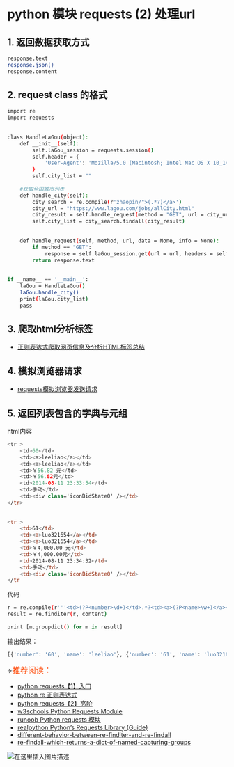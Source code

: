#  python 模块 requests (2) 处理url

##  1. 返回数据获取方式

```bash
response.text
response.json()
response.content
```

## 2. request class 的格式

```bash
import re
import requests
 
 
class HandleLaGou(object):
    def __init__(self):
        self.laGou_session = requests.session()
        self.header = {
            'User-Agent': 'Mozilla/5.0 (Macintosh; Intel Mac OS X 10_14_0) AppleWebKit/537.36 (KHTML, like Gecko) Chrome/73.0.3683.86 Safari/537.36'
        }
        self.city_list = ""
 
    #获取全国城市列表
    def handle_city(self):
        city_search = re.compile(r'zhaopin/">(.*?)</a>')
        city_url = "https://www.lagou.com/jobs/allCity.html"
        city_result = self.handle_request(method = "GET", url = city_url)
        self.city_list = city_search.findall(city_result)
 
 
    def handle_request(self, method, url, data = None, info = None):
        if method == "GET":
            response = self.laGou_session.get(url = url, headers = self.header)
        return response.text
 
 
if __name__ == '__main__':
    laGou = HandleLaGou()
    laGou.handle_city()
    print(laGou.city_list)
    pass
```

##  3. 爬取html分析标签

 - [正则表达式爬取网页信息及分析HTML标签总结](https://blog.csdn.net/Eastmount/article/details/51082253)

##  4. 模拟浏览器请求
 - [requests模拟浏览器发送请求](https://www.cnblogs.com/Summer-skr--blog/p/11396904.html) 
 

##   5. 返回列表包含的字典与元组
html内容
```kotlin
<tr >
    <td>60</td>
    <td><a>leeliao</a></td>
    <td><a>leeliao</a></td>
    <td>￥56.82 元</td>
    <td>￥56.82元</td>
    <td>2014-08-11 23:33:54</td>
    <td>手动</td>
    <td><div class='iconBidState0' /></td>
</tr>
 
 
<tr >
    <td>61</td>
    <td><a>luo321654</a></td>
    <td><a>luo321654</a></td>
    <td>￥4,000.00 元</td>
    <td>￥4,000.00元</td>
    <td>2014-08-11 23:34:32</td>
    <td>手动</td>
    <td><div class='iconBidState0' /></td>
</tr
```
代码

```bash
r = re.compile(r'''<td>(?P<number>\d+)</td>.*?<td><a>(?P<name>\w+)</a></td''', re.S)
result = re.finditer(r, content)
 
print [m.groupdict() for m in result]
```
输出结果：

```bash
[{'number': '60', 'name': 'leeliao'}, {'number': '61', 'name': 'luo321654'}]
```



✈<font color=	#FF4500 size=4 style="font-family:Courier New">推荐阅读：</font>

 - [python requests【1】入门](https://blog.csdn.net/xixihahalelehehe/article/details/108996025?ops_request_misc=%257B%2522request%255Fid%2522%253A%2522164922239616781685346565%2522%252C%2522scm%2522%253A%252220140713.130102334.pc%255Fblog.%2522%257D&request_id=164922239616781685346565&biz_id=0&utm_medium=distribute.pc_search_result.none-task-blog-2~blog~first_rank_ecpm_v1~rank_v31_ecpm-1-108996025.nonecase&utm_term=requests&spm=1018.2226.3001.4450)
 - [python re 正则表达式](https://ghostwritten.blog.csdn.net/article/details/106247378)
 - [python requests【2】高阶](https://ghostwritten.blog.csdn.net/article/details/124088523)
 - [w3schools Python Requests Module](https://www.w3schools.com/python/module_requests.asp)
 - [runoob Python requests 模块](https://www.runoob.com/python3/python-requests.html)
 - [realpython Python’s Requests Library (Guide)](https://realpython.com/python-requests/)
 - [different-behavior-between-re-finditer-and-re-findall](https://stackoverflow.com/questions/3765024/different-behavior-between-re-finditer-and-re-findall)
 - [re-findall-which-returns-a-dict-of-named-capturing-groups](https://stackoverflow.com/questions/11103856/re-findall-which-returns-a-dict-of-named-capturing-groups)
 
 
![在这里插入图片描述](https://img-blog.csdnimg.cn/dbb16cc85bae4ca6b53c1c2dd299a977.gif#pic_center)
